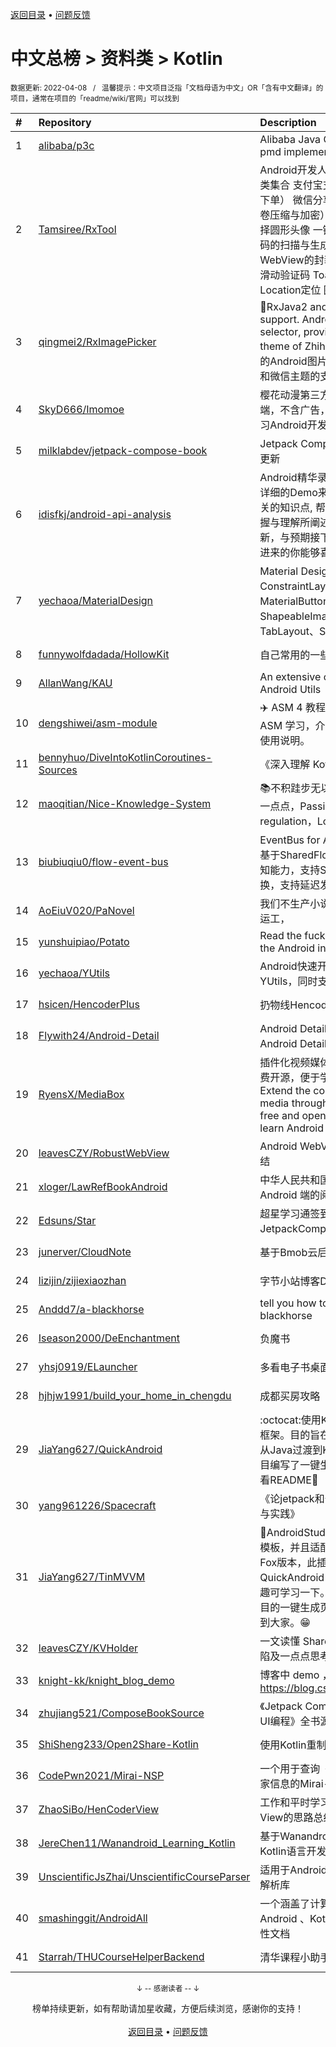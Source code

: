 <a href="https://github.com/GrowingGit/GitHub-Chinese-Top-Charts#github中文排行榜">返回目录</a> • <a href="/content/docs/feedback.md">问题反馈</a>

# 中文总榜 > 资料类 > Kotlin
<sub>数据更新: 2022-04-08&nbsp;&nbsp;&nbsp;/&nbsp;&nbsp;&nbsp;温馨提示：中文项目泛指「文档母语为中文」OR「含有中文翻译」的项目，通常在项目的「readme/wiki/官网」可以找到</sub>

|#|Repository|Description|Stars|Updated|
|:-|:-|:-|:-|:-|
|1|[alibaba/p3c](https://github.com/alibaba/p3c)|Alibaba Java Coding Guidelines pmd implements and IDE plugin|27202|2022-04-04|
|2|[Tamsiree/RxTool](https://github.com/Tamsiree/RxTool)|Android开发人员不得不收集的工具类集合   支付宝支付   微信支付（统一下单）   微信分享   Zip4j压缩（支持分卷压缩与加密）   一键集成UCrop选择圆形头像   一键集成二维码和条形码的扫描与生成   常用Dialog   WebView的封装可播放视频   仿斗鱼滑动验证码   Toast封装   震动   GPS   Location定位   图片缩放   Exif 图片 ...|11659|2021-12-27|
|3|[qingmei2/RxImagePicker](https://github.com/qingmei2/RxImagePicker)|:rocket:RxJava2 and RxJava3 external support. Android flexible picture selector, provides the support for theme of Zhihu and WeChat (灵活的Android图片选择器，提供了知乎和微信主题的支持）.|1141|2021-10-13|
|4|[SkyD666/Imomoe](https://github.com/SkyD666/Imomoe)|樱花动漫第三方安卓Android客户端，不含广告，免费开源，目的是学习Android开发。|718|2022-04-01|
|5|[milklabdev/jetpack-compose-book](https://github.com/milklabdev/jetpack-compose-book)|Jetpack Compose 基础教程，持续更新|608|2022-03-22|
|6|[idisfkj/android-api-analysis](https://github.com/idisfkj/android-api-analysis)|Android精华录: 该库的目的是结合详细的Demo来全面解析Android相关的知识点, 帮助读者能够更快的掌握与理解所阐述的要点。  不定时更新，与预期接下的要做的事，希望点进来的你能够喜欢😍😍|220|2022-02-26|
|7|[yechaoa/MaterialDesign](https://github.com/yechaoa/MaterialDesign)|Material Design 控件合集。ConstraintLayout、MaterialButton、ShapeableImageView、TabLayout、SearchView...|214|2022-01-16|
|8|[funnywolfdadada/HollowKit](https://github.com/funnywolfdadada/HollowKit)|自己常用的一些工具的合集|209|2022-01-17|
|9|[AllanWang/KAU](https://github.com/AllanWang/KAU)|An extensive collection of Kotlin Android Utils|201|2021-11-18|
|10|[dengshiwei/asm-module](https://github.com/dengshiwei/asm-module)|✈️ ASM 4 教程中的示例代码，用于 ASM 学习，介绍了 ASM 中基本的使用说明。|193|2022-01-18|
|11|[bennyhuo/DiveIntoKotlinCoroutines-Sources](https://github.com/bennyhuo/DiveIntoKotlinCoroutines-Sources)|《深入理解 Kotlin 协程》源码|184|2022-02-13|
|12|[maoqitian/Nice-Knowledge-System](https://github.com/maoqitian/Nice-Knowledge-System)|:books:不积跬步无以至千里，每天进步一点点，Passion，Self-regulation，Love and Share|144|2021-11-11|
|13|[biubiuqiu0/flow-event-bus](https://github.com/biubiuqiu0/flow-event-bus)|EventBus for Android，消息总线，基于SharedFlow，具有生命周期感知能力，支持Sticky，支持线程切换，支持延迟发送。|105|2022-03-08|
|14|[AoEiuV020/PaNovel](https://github.com/AoEiuV020/PaNovel)|我们不生产小说，我们只做网站的搬运工，|88|2022-04-01|
|15|[yunshuipiao/Potato](https://github.com/yunshuipiao/Potato)|Read the fucking source code for the Android  interview|61|2022-02-17|
|16|[yechaoa/YUtils](https://github.com/yechaoa/YUtils)|Android快速开发工具集合——YUtils，同时支持java和kotlin|60|2021-10-16|
|17|[hsicen/HencoderPlus](https://github.com/hsicen/HencoderPlus)|扔物线Hencoder plus系列课程 |48|2022-04-03|
|18|[Flywith24/Android-Detail](https://github.com/Flywith24/Android-Detail)|Android Detail demo —— 专栏 Android Detail 配套代码|37|2021-12-17|
|19|[RyensX/MediaBox](https://github.com/RyensX/MediaBox)|插件化视频媒体容器，不含广告，免费开源，便于学习Android开发。Extend the container of video media through plugin, no ads, free and open source, easy to learn Android development.|30|2022-04-02|
|20|[leavesCZY/RobustWebView](https://github.com/leavesCZY/RobustWebView)|Android WebView H5 秒开方案总结|28|2022-02-28|
|21|[xloger/LawRefBookAndroid](https://github.com/xloger/LawRefBookAndroid)|中华人民共和国法律手册 - 一个 Android 端的阅读器|23|2022-04-03|
|22|[Edsuns/Star](https://github.com/Edsuns/Star)|超星学习通签到助手（使用JetpackCompose开发）|20|2022-03-23|
|23|[junerver/CloudNote](https://github.com/junerver/CloudNote)|基于Bmob云后端的Android云笔记|20|2022-03-10|
|24|[lizijin/zijiexiaozhan](https://github.com/lizijin/zijiexiaozhan)|字节小站博客Demo|19|2022-01-13|
|25|[Anddd7/a-blackhorse](https://github.com/Anddd7/a-blackhorse)|tell you how to manage your blackhorse|17|2022-03-31|
|26|[Iseason2000/DeEnchantment](https://github.com/Iseason2000/DeEnchantment)|负魔书|17|2022-03-19|
|27|[yhsj0919/ELauncher](https://github.com/yhsj0919/ELauncher)|多看电子书桌面|17|2022-01-10|
|28|[hjhjw1991/build_your_home_in_chengdu](https://github.com/hjhjw1991/build_your_home_in_chengdu)|成都买房攻略|16|2021-12-06|
|29|[JiaYang627/QuickAndroid](https://github.com/JiaYang627/QuickAndroid)|:octocat:使用Kotlin搭建的一个基础框架。目的旨在学习Kotlin，更好的从Java过渡到Kotlin，并且针对此项目编写了一键生成页面插件。具体可看README:book:|13|2022-03-02|
|30|[yang961226/Spacecraft](https://github.com/yang961226/Spacecraft)|《论jetpack和安卓进阶技术的理论与实践》|12|2022-03-02|
|31|[JiaYang627/TinMVVM](https://github.com/JiaYang627/TinMVVM)|:book:AndroidStudio 4.X+ 编写自定义模板，并且适配了AndroidStudio Fox版本，此插件是针对 QuickAndroid 项目进行开发，有兴趣可学习一下。编写一个适合自己项目的一键生成页面插件。希望能帮助到大家。:grin:|11|2022-03-30|
|32|[leavesCZY/KVHolder](https://github.com/leavesCZY/KVHolder)|一文读懂 SharedPreferences 的缺陷及一点点思考|10|2022-01-15|
|33|[knight-kk/knight_blog_demo](https://github.com/knight-kk/knight_blog_demo)| 博客中 demo ，博客地址 https://blog.csdn.net/knight1996/|10|2021-12-21|
|34|[zhujiang521/ComposeBookSource](https://github.com/zhujiang521/ComposeBookSource)|《Jetpack Compose：Android全新UI编程》全书源代码|9|2021-12-21|
|35|[ShiSheng233/Open2Share-Kotlin](https://github.com/ShiSheng233/Open2Share-Kotlin)|使用Kotlin重制的Open2Share|9|2021-10-17|
|36|[CodePwn2021/Mirai-NSP](https://github.com/CodePwn2021/Mirai-NSP)|一个用于查询《我的世界》中国版玩家信息的Mirai-Console插件。|7|2022-03-11|
|37|[ZhaoSiBo/HenCoderView](https://github.com/ZhaoSiBo/HenCoderView)|工作和平时学习过程中对自定义View的思路总结，和API使用|7|2022-03-25|
|38|[JereChen11/Wanandroid_Learning_Kotlin](https://github.com/JereChen11/Wanandroid_Learning_Kotlin)|基于Wanandroid开放API，使用Kotlin语言开发，以供学习。|7|2022-03-10|
|39|[UnscientificJsZhai/UnscientificCourseParser](https://github.com/UnscientificJsZhai/UnscientificCourseParser)|适用于Android和Java项目的课程表解析库|5|2022-01-12|
|40|[smashinggit/AndroidAll](https://github.com/smashinggit/AndroidAll)|一个涵盖了计算机基础、Java、Android 、Kotlin等相关知识的总结性文档|5|2022-03-02|
|41|[Starrah/THUCourseHelperBackend](https://github.com/Starrah/THUCourseHelperBackend)|清华课程小助手的后端服务器|4|2021-10-27|

<div align="center">
    <p><sub>↓ -- 感谢读者 -- ↓</sub></p>
    榜单持续更新，如有帮助请加星收藏，方便后续浏览，感谢你的支持！
</div>

<br/>

<div align="center"><a href="https://github.com/GrowingGit/GitHub-Chinese-Top-Charts#github中文排行榜">返回目录</a> • <a href="/content/docs/feedback.md">问题反馈</a></div>
